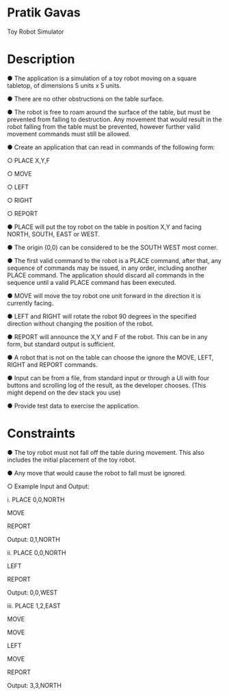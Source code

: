 # Pratik Gavas

 Toy Robot Simulator

 # Description
 
● The application is a simulation of a toy robot moving on a square tabletop, of dimensions 5 units x 5 units.

● There are no other obstructions on the table surface.

● The robot is free to roam around the surface of the table, but must be prevented from
falling to destruction. Any movement that would result in the robot falling from the
table must be prevented, however further valid movement commands must still be
allowed.

● Create an application that can read in commands of the following form:

○ PLACE X,Y,F

○ MOVE

○ LEFT

○ RIGHT

○ REPORT


● PLACE will put the toy robot on the table in position X,Y and facing NORTH, SOUTH,
EAST or WEST.

● The origin (0,0) can be considered to be the SOUTH WEST most corner.

● The first valid command to the robot is a PLACE command, after that, any sequence
of commands may be issued, in any order, including another PLACE command. The
application should discard all commands in the sequence until a valid PLACE
command has been executed.

● MOVE will move the toy robot one unit forward in the direction it is currently facing.

● LEFT and RIGHT will rotate the robot 90 degrees in the specified direction without
changing the position of the robot.

● REPORT will announce the X,Y and F of the robot. This can be in any form, but
standard output is sufficient.

● A robot that is not on the table can choose the ignore the MOVE, LEFT, RIGHT and
REPORT commands.

● Input can be from a file, from standard input or through a UI with four buttons and
scrolling log of the result, as the developer chooses. (This might depend on the dev
stack you use)

● Provide test data to exercise the application.



# Constraints
 
● The toy robot must not fall off the table during movement. This also includes the
initial placement of the toy robot.

● Any move that would cause the robot to fall must be ignored.

○ Example Input and Output:

i. PLACE 0,0,NORTH

MOVE

REPORT

Output: 0,1,NORTH

ii. PLACE 0,0,NORTH

LEFT

REPORT

Output: 0,0,WEST

iii. PLACE 1,2,EAST

MOVE

MOVE

LEFT

MOVE

REPORT

Output: 3,3,NORTH

